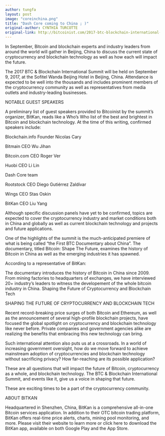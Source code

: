 ```yaml
---
author: tungfa
layout: post
image: "coreinchina.png"
title: "Dash Core coming to China ; )"
original-author: CYNTHIA TURCOTTE
original-link: http://bitcoinist.com/2017-btc-blockchain-international-summit-date-announced/
---
```


In September, Bitcoin and blockchain experts and industry leaders from around the world will gather in Beijing, China to discuss the current state of cryptocurrency and blockchain technology as well as how each will impact the future.

The 2017 BTC & Blockchain International Summit will be held on September 9, 2017, at the Sofitel Wanda Beijing Hotel in Beijing, China. Attendance is expected to be well into the thousands and includes prominent members of the cryptocurrency community as well as representatives from media outlets and industry-leading businesses.

NOTABLE GUEST SPEAKERS

A preliminary list of guest speakers provided to Bitcoinist by the summit’s organizer, BitKan, reads like a Who’s Who list of the best and brightest in Bitcoin and blockchain technology. At the time of this writing, confirmed speakers include:

Blockchain.info Founder Nicolas Cary

Bitmain CEO Wu Jihan

Bitcoin.com CEO Roger Ver

Huobi CEO Li Lin

Dash Core team

Rootstock CEO Diego Gutiérrez Zaldívar

Wings CEO Stas Oskin

BitKan CEO Liu Yang

Although specific discussion panels have yet to be confirmed, topics are expected to cover the cryptocurrency industry and market conditions both in China and globally as well as current blockchain technology and projects and future applications.

One of the highlights of the summit is the much-anticipated premiere of what is being called “the First BTC Documentary about China”. The documentary, titled Bitcoin: Shape The Future, examines the history of Bitcoin in China as well as the emerging industries it has spawned.

According to a representative of BitKan:

The documentary introduces the history of Bitcoin in China since 2009. From mining factories to headquarters of exchanges, we have interviewed 20+ industry’s leaders to witness the developement of the whole bitcoin industry in China.
Shaping the Future of Cryptocurrency and Blockchain Tech

SHAPING THE FUTURE OF CRYPTOCURRENCY AND BLOCKCHAIN TECH

Recent record-breaking price surges of both Bitcoin and Ethereum, as well as the announcement of several high-profile blockchain projects, have focused the global spotlight on cryptocurrency and blockchain technology like never before. Private companies and government agencies alike are realizing the benefits that embracing this new technology can bring.

Such international attention also puts us at a crossroads. In a world of increasing government oversight, how do we move forward to achieve mainstream adoption of cryptocurrencies and blockchain technology without sacrificing privacy? How far-reaching are its possible application?

These are all questions that will impact the future of Bitcoin, cryptocurrency as a whole, and blockchain technology. The BTC & Blockchain International Summit, and events like it, give us a voice in shaping that future.

These are exciting times to be a part of the cryptocurrency community. 

ABOUT BITKAN

Headquartered in Shenzhen, China, BitKan is a comprehensive all-in-one Bitcoin services application. In addition to their OTC bitcoin trading platform, BitKan offers real-time price alerts, charts, mining pool monitoring, and more. Please visit their website to learn more or click here to download the BitKan app, available on both Google Play and the App Store.


